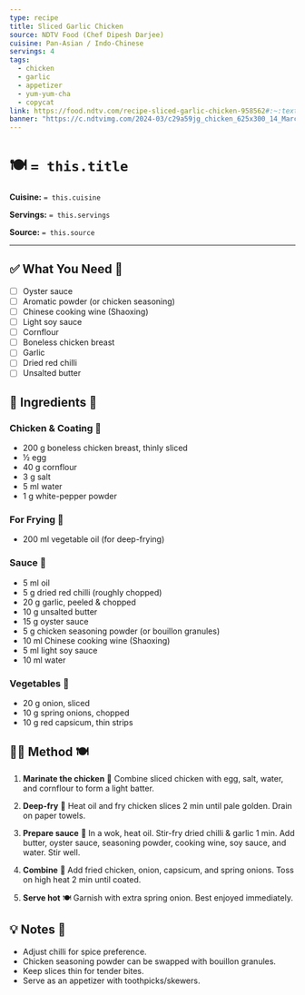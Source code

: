 ```yaml
---
type: recipe
title: Sliced Garlic Chicken
source: NDTV Food (Chef Dipesh Darjee)
cuisine: Pan-Asian / Indo-Chinese
servings: 4
tags:
  - chicken
  - garlic
  - appetizer
  - yum-yum-cha
  - copycat
link: https://food.ndtv.com/recipe-sliced-garlic-chicken-958562#:~:text=Ingredients%20of%20Sliced%20Garlic%20Chicken
banner: "https://c.ndtvimg.com/2024-03/c29a59jg_chicken_625x300_14_March_24.jpg"
---
```


# 🍽️ `= this.title`

**Cuisine:** `= this.cuisine`

**Servings:** `= this.servings`

**Source:** `= this.source`

---

## ✅ What You Need 🍴

- [ ] Oyster sauce
- [ ] Aromatic powder (or chicken seasoning)
- [ ] Chinese cooking wine (Shaoxing)
- [ ] Light soy sauce
- [ ] Cornflour
- [ ] Boneless chicken breast
- [ ] Garlic
- [ ] Dried red chilli
- [ ] Unsalted butter

## 📝 Ingredients 🥘

### Chicken & Coating 🍗

- 200 g boneless chicken breast, thinly sliced
- ½ egg
- 40 g cornflour
- 3 g salt
- 5 ml water
- 1 g white-pepper powder

### For Frying 🍳

- 200 ml vegetable oil (for deep-frying)

### Sauce 🥢

- 5 ml oil
- 5 g dried red chilli (roughly chopped)
- 20 g garlic, peeled & chopped
- 10 g unsalted butter
- 15 g oyster sauce
- 5 g chicken seasoning powder (or bouillon granules)
- 10 ml Chinese cooking wine (Shaoxing)
- 5 ml light soy sauce
- 10 ml water

### Vegetables 🥦

- 20 g onion, sliced
- 10 g spring onions, chopped
- 10 g red capsicum, thin strips

## 👩‍🍳 Method 🍽️

1. **Marinate the chicken** 🍶
   Combine sliced chicken with egg, salt, water, and cornflour to form a light batter.

2. **Deep-fry** 🍲
   Heat oil and fry chicken slices 2 min until pale golden. Drain on paper towels.

3. **Prepare sauce** 🍜
   In a wok, heat oil. Stir-fry dried chilli & garlic 1 min. Add butter, oyster sauce, seasoning powder, cooking wine, soy sauce, and water. Stir well.

4. **Combine** 🍛
   Add fried chicken, onion, capsicum, and spring onions. Toss on high heat 2 min until coated.

5. **Serve hot** 🍽️
   Garnish with extra spring onion. Best enjoyed immediately.

## 💡 Notes 📝

- Adjust chilli for spice preference.
- Chicken seasoning powder can be swapped with bouillon granules.
- Keep slices thin for tender bites.
- Serve as an appetizer with toothpicks/skewers.
